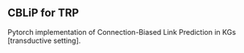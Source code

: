 ## CBLiP for TRP
Pytorch implementation of Connection-Biased Link Prediction in KGs [transductive setting].

